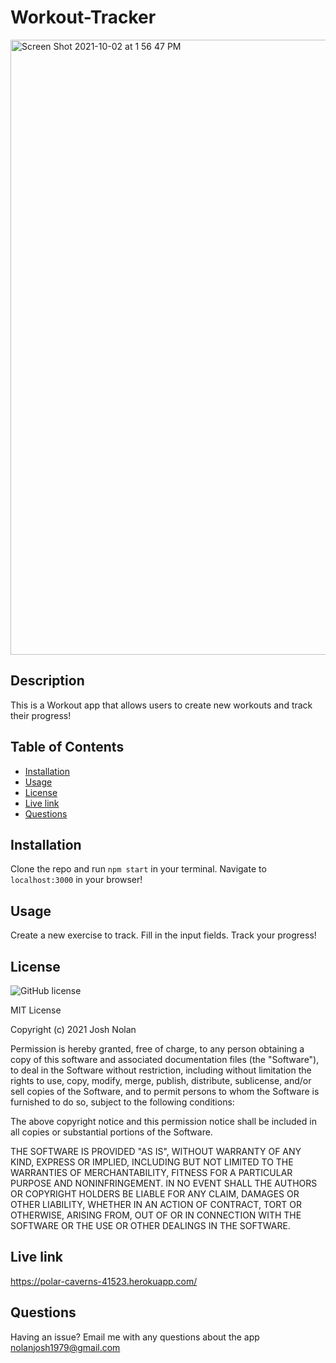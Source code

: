 
# Workout-Tracker

<img width="984" alt="Screen Shot 2021-10-02 at 1 56 47 PM" src="https://user-images.githubusercontent.com/53482411/135728745-323def2f-6a77-46ed-af62-6542b8e3f8e8.png">


## Description
This is a Workout app that allows users to create new workouts and track their progress!

## Table of Contents
- [Installation](#installation)
- [Usage](#usage)
- [License](#license)
- [Live link](#livelink)
- [Questions](#questions)

## Installation
Clone the repo and run `npm start` in your terminal. Navigate to `localhost:3000` in your browser!

## Usage
Create a new exercise to track. Fill in the input fields. Track your progress!

## License
![GitHub license](https://img.shields.io/badge/license-MIT-blue.svg)

MIT License

Copyright (c) 2021 Josh Nolan

Permission is hereby granted, free of charge, to any person obtaining a copy
of this software and associated documentation files (the "Software"), to deal
in the Software without restriction, including without limitation the rights
to use, copy, modify, merge, publish, distribute, sublicense, and/or sell
copies of the Software, and to permit persons to whom the Software is
furnished to do so, subject to the following conditions:

The above copyright notice and this permission notice shall be included in all
copies or substantial portions of the Software.

THE SOFTWARE IS PROVIDED "AS IS", WITHOUT WARRANTY OF ANY KIND, EXPRESS OR
IMPLIED, INCLUDING BUT NOT LIMITED TO THE WARRANTIES OF MERCHANTABILITY,
FITNESS FOR A PARTICULAR PURPOSE AND NONINFRINGEMENT. IN NO EVENT SHALL THE
AUTHORS OR COPYRIGHT HOLDERS BE LIABLE FOR ANY CLAIM, DAMAGES OR OTHER
LIABILITY, WHETHER IN AN ACTION OF CONTRACT, TORT OR OTHERWISE, ARISING FROM,
OUT OF OR IN CONNECTION WITH THE SOFTWARE OR THE USE OR OTHER DEALINGS IN THE
SOFTWARE.

## Live link
https://polar-caverns-41523.herokuapp.com/
## Questions
Having an issue? Email me with any questions about the app nolanjosh1979@gmail.com
